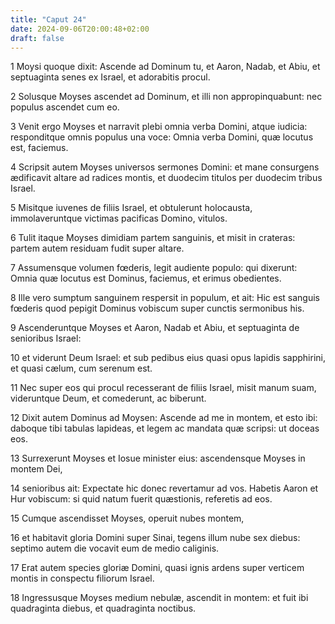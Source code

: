 ```yaml
---
title: "Caput 24"
date: 2024-09-06T20:00:48+02:00
draft: false
---
```



1 Moysi quoque dixit: Ascende ad Dominum tu, et Aaron, Nadab, et Abiu, et septuaginta senes ex Israel, et adorabitis procul.

2 Solusque Moyses ascendet ad Dominum, et illi non appropinquabunt: nec populus ascendet cum eo.

3 Venit ergo Moyses et narravit plebi omnia verba Domini, atque iudicia: responditque omnis populus una voce: Omnia verba Domini, quæ locutus est, faciemus.

4 Scripsit autem Moyses universos sermones Domini: et mane consurgens ædificavit altare ad radices montis, et duodecim titulos per duodecim tribus Israel.

5 Misitque iuvenes de filiis Israel, et obtulerunt holocausta, immolaveruntque victimas pacificas Domino, vitulos.

6 Tulit itaque Moyses dimidiam partem sanguinis, et misit in crateras: partem autem residuam fudit super altare.

7 Assumensque volumen fœderis, legit audiente populo: qui dixerunt: Omnia quæ locutus est Dominus, faciemus, et erimus obedientes.

8 Ille vero sumptum sanguinem respersit in populum, et ait: Hic est sanguis fœderis quod pepigit Dominus vobiscum super cunctis sermonibus his.

9 Ascenderuntque Moyses et Aaron, Nadab et Abiu, et septuaginta de senioribus Israel:

10 et viderunt Deum Israel: et sub pedibus eius quasi opus lapidis sapphirini, et quasi cælum, cum serenum est.

11 Nec super eos qui procul recesserant de filiis Israel, misit manum suam, videruntque Deum, et comederunt, ac biberunt.

12 Dixit autem Dominus ad Moysen: Ascende ad me in montem, et esto ibi: daboque tibi tabulas lapideas, et legem ac mandata quæ scripsi: ut doceas eos.

13 Surrexerunt Moyses et Iosue minister eius: ascendensque Moyses in montem Dei,

14 senioribus ait: Expectate hic donec revertamur ad vos. Habetis Aaron et Hur vobiscum: si quid natum fuerit quæstionis, referetis ad eos.

15 Cumque ascendisset Moyses, operuit nubes montem,

16 et habitavit gloria Domini super Sinai, tegens illum nube sex diebus: septimo autem die vocavit eum de medio caliginis.

17 Erat autem species gloriæ Domini, quasi ignis ardens super verticem montis in conspectu filiorum Israel.

18 Ingressusque Moyses medium nebulæ, ascendit in montem: et fuit ibi quadraginta diebus, et quadraginta noctibus.

